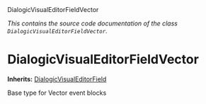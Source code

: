 
<div class="header-banner purple">
<div class="header-label purple">DialogicVisualEditorFieldVector</div>
</div>

*This contains the source code documentation of the class `DialogicVisualEditorFieldVector`.*
        
# DialogicVisualEditorFieldVector
**Inherits:** [DialogicVisualEditorField](class_dialogicvisualeditorfield.md)

Base type for Vector event blocks
